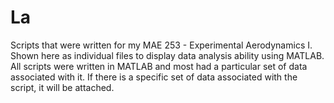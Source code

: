 # La
Scripts that were written for my MAE 253 - Experimental Aerodynamics I. Shown here as individual files to display data analysis ability using MATLAB.
All scripts were written in MATLAB and most had a particular set of data associated with it. If there is a specific set of data associated with the script, it will be attached.
